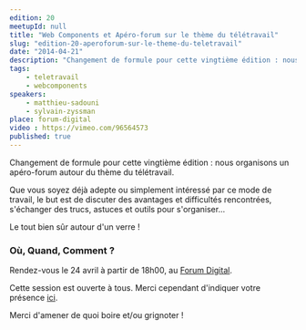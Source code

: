 ```yaml
---
edition: 20
meetupId: null
title: "Web Components et Apéro-forum sur le thème du télétravail"
slug: "edition-20-aperoforum-sur-le-theme-du-teletravail"
date: "2014-04-21"
description: "Changement de formule pour cette vingtième édition : nous organisons un apéro-forum autour du thème du télétravail. Avec en première partie une présentation des Web Components"
tags:
    - teletravail
    - webcomponents
speakers:
    - matthieu-sadouni
    - sylvain-zyssman
place: forum-digital
video : https://vimeo.com/96564573
published: true
---
```


Changement de formule pour cette vingtième édition : nous organisons un apéro-forum autour du thème
du télétravail.

Que vous soyez déjà adepte ou simplement intéressé par ce mode de travail, le but est de discuter
des avantages et difficultés rencontrées, s'échanger des trucs, astuces et outils pour
s'organiser...

Le tout bien sûr autour d'un verre !

### Où, Quand, Comment ?

Rendez-vous le 24 avril à partir de 18h00, au [Forum Digital](http://forum-digital.fr).

Cette session est ouverte à tous. Merci cependant d'indiquer votre présence
[ici](https://docs.google.com/forms/d/1tvKL-H9H5IH6E87gJTdmlDDOW6M5Ut6FsrBdSIXa9q0/viewform).

Merci d'amener de quoi boire et/ou grignoter !
